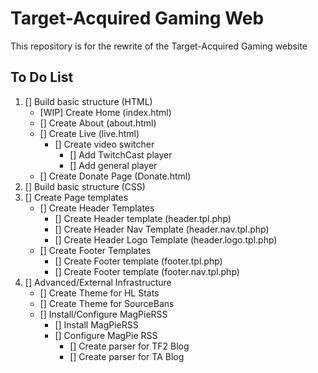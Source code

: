 # Target-Acquired Gaming Web ##

This repository is for the rewrite of the Target-Acquired Gaming website

## To Do List ##

1. [] Build basic structure (HTML)
	* [WIP] Create Home (index.html)
	* [] Create About (about.html)
	* [] Create Live (live.html)
		* [] Create video switcher
			* [] Add TwitchCast player
			* [] Add general player
	* [] Create Donate Page (Donate.html) 
2. [] Build basic structure (CSS)
3. [] Create Page templates
	* [] Create Header Templates
		* [] Create Header template (header.tpl.php)
		* [] Create Header Nav Template (header.nav.tpl.php)
		* [] Create Header Logo Template (header.logo.tpl.php)
	* [] Create Footer Templates
		* [] Create Footer template (footer.tpl.php)
		* [] Create Footer template (footer.nav.tpl.php)
4. [] Advanced/External Infrastructure
	* [] Create Theme for HL Stats
	* [] Create Theme for SourceBans
	* [] Install/Configure MagPieRSS
		* [] Install MagPieRSS
		* [] Configure MagPie RSS
			* [] Create parser for TF2 Blog
			* [] Create parser for TA Blog